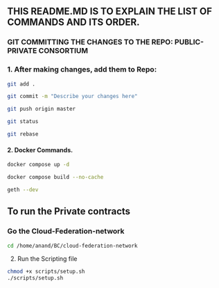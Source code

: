 ## THIS README.MD IS TO EXPLAIN THE LIST OF COMMANDS AND ITS ORDER.

### GIT COMMITTING THE CHANGES TO THE REPO: PUBLIC-PRIVATE CONSORTIUM

### 1. After making changes, add them to Repo:

```bash
git add .
```
```bash
git commit -m "Describe your changes here"
```
```bash
git push origin master
```
```bash
git status
```
```bash
git rebase
```

#### 2. Docker Commands.
```bash
docker compose up -d
```
```bash
docker compose build --no-cache
```
```bash
geth --dev 
``` 

## To run the Private contracts 

### Go the Cloud-Federation-network

```bash 
cd /home/anand/BC/cloud-federation-network
```

2. Run the Scripting file 

```bash
chmod +x scripts/setup.sh
./scripts/setup.sh
```


 


